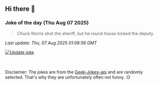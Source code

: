 ## Hi there 👋

### Joke of the day (Thu Aug 07 2025)
<!-- joke -->
>Chuck Norris shot the sheriff, but he round house kicked the deputy.
<!-- /joke -->

*Last update: Thu, 07 Aug 2025 01:06:56 GMT*

[![Update joke](https://github.com/nclskfm/nclskfm/actions/workflows/joke.yml/badge.svg)](https://github.com/nclskfm/nclskfm/actions/workflows/joke.yml)

<br><br>
Disclaimer: The jokes are from the [Geek-Jokes-api](https://github.com/sameerkumar18/geek-joke-api) and are randomly selected. That's why they are unfortunately often not funny. :D
